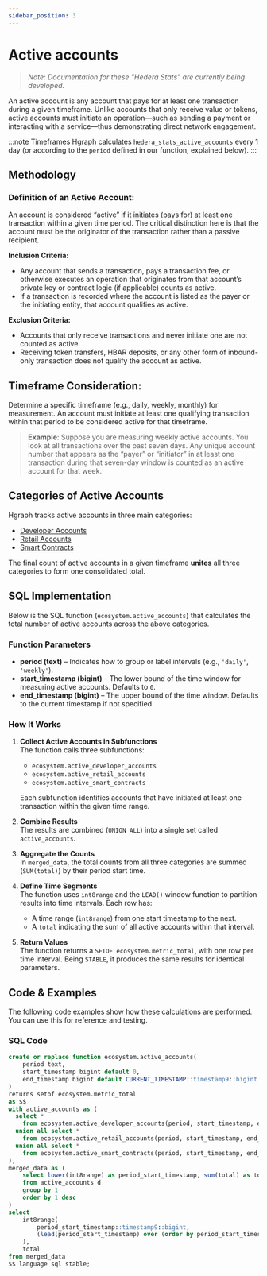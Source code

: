 ```yaml
---
sidebar_position: 3
---
```


# Active accounts

> *Note: Documentation for these "Hedera Stats" are currently being developed.*

An active account is any account that pays for at least one transaction during a given timeframe. Unlike accounts that only receive value or tokens, active accounts must initiate an operation—such as sending a payment or interacting with a service—thus demonstrating direct network engagement.

:::note Timeframes
Hgraph calculates `hedera_stats_active_accounts` every 1 day (or according to the `period` defined in our function, explained below).
:::

## Methodology

### Definition of an Active Account:

An account is considered “active” if it initiates (pays for) at least one transaction within a given time period. The critical distinction here is that the account must be the originator of the transaction rather than a passive recipient.

**Inclusion Criteria:**
- Any account that sends a transaction, pays a transaction fee, or otherwise executes an operation that originates from that account’s private key or contract logic (if applicable) counts as active.
- If a transaction is recorded where the account is listed as the payer or the initiating entity, that account qualifies as active.

**Exclusion Criteria:**
- Accounts that only receive transactions and never initiate one are not counted as active.
- Receiving token transfers, HBAR deposits, or any other form of inbound-only transaction does not qualify the account as active.

## Timeframe Consideration:
Determine a specific timeframe (e.g., daily, weekly, monthly) for measurement. An account must initiate at least one qualifying transaction within that period to be considered active for that timeframe.

> **Example**: Suppose you are measuring weekly active accounts. You look at all transactions over the past seven days. Any unique account number that appears as the “payer” or “initiator” in at least one transaction during that seven-day window is counted as an active account for that week.

## Categories of Active Accounts
Hgraph tracks active accounts in three main categories:
- [Developer Accounts](developer-accounts)
- [Retail Accounts](retail-accounts)
- [Smart Contracts](active-contracts) 

The final count of active accounts in a given timeframe **unites** all three categories to form one consolidated total.

## SQL Implementation

Below is the SQL function (`ecosystem.active_accounts`) that calculates the total number of active accounts across the above categories.

### Function Parameters

- **period (text)** – Indicates how to group or label intervals (e.g., `'daily'`, `'weekly'`).
- **start_timestamp (bigint)** – The lower bound of the time window for measuring active accounts. Defaults to `0`.
- **end_timestamp (bigint)** – The upper bound of the time window. Defaults to the current timestamp if not specified.

### How It Works

1. **Collect Active Accounts in Subfunctions**  
   The function calls three subfunctions:
   - `ecosystem.active_developer_accounts`
   - `ecosystem.active_retail_accounts`
   - `ecosystem.active_smart_contracts`
   
   Each subfunction identifies accounts that have initiated at least one transaction within the given time range.

2. **Combine Results**  
   The results are combined (`UNION ALL`) into a single set called `active_accounts`.

3. **Aggregate the Counts**  
   In `merged_data`, the total counts from all three categories are summed (`SUM(total)`) by their period start time.

4. **Define Time Segments**  
   The function uses `int8range` and the `LEAD()` window function to partition results into time intervals. Each row has:
   - A time range (`int8range`) from one start timestamp to the next.
   - A `total` indicating the sum of all active accounts within that interval.

5. **Return Values**  
   The function returns a `SETOF ecosystem.metric_total`, with one row per time interval. Being `STABLE`, it produces the same results for identical parameters.

## Code & Examples

The following code examples show how these calculations are performed. You can use this for reference and testing.

### SQL Code

```sql
create or replace function ecosystem.active_accounts(
    period text,
    start_timestamp bigint default 0,
    end_timestamp bigint default CURRENT_TIMESTAMP::timestamp9::bigint
)
returns setof ecosystem.metric_total
as $$
with active_accounts as (
  select *
    from ecosystem.active_developer_accounts(period, start_timestamp, end_timestamp)
  union all select *
    from ecosystem.active_retail_accounts(period, start_timestamp, end_timestamp)
  union all select *
    from ecosystem.active_smart_contracts(period, start_timestamp, end_timestamp)
),
merged_data as (
    select lower(int8range) as period_start_timestamp, sum(total) as total
    from active_accounts d
    group by 1
    order by 1 desc
)
select
    int8range(
        period_start_timestamp::timestamp9::bigint,
        (lead(period_start_timestamp) over (order by period_start_timestamp rows between current row and 1 following))::timestamp9::bigint
    ),
    total
from merged_data
$$ language sql stable;
```